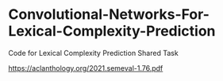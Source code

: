 # Convolutional-Networks-For-Lexical-Complexity-Prediction
Code for Lexical Complexity Prediction Shared Task 

https://aclanthology.org/2021.semeval-1.76.pdf
